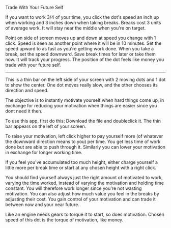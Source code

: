 Trade With Your Future Self

If you want to work 3/4 of your time, you click the dot's speed an inch up when working and 3 inches down when taking breaks. Breaks cost 3 units of average work. It will stay near the middle when you're on target.

Point on side of screen moves up and down at speed you change with 1 click. Speed is seen as another point where it will be in 10 minutes. Set the speed upward to as fast as you're getting work done. When you take a break, set the speed downward. Save break times for later or take them now. It will track your progress. The position of the dot feels like money you trade with your future self.

----

This is a thin bar on the left side of your screen with 2 moving dots and 1 dot to show the center. One dot moves really slow, and the other chooses its direction and speed.

The objective is to instantly motivate yourself when hard things come up, in exchange for reducing your motivation when things are easier since you dont need it then.

To use this app, first do this: Download the file and doubleclick it. The thin bar appears on the left of your screen.

To raise your motivation, left click higher to pay yourself more (of whatever the downward direction means to you) per time. You get less time of work done but are able to push through it. Similarly you can lower your motivation in exchange for longer working time.

If you feel you've accumulated too much height, either charge yourself a little more per break time or start at any chosen height with a right click.

You should find yourself always just the right amount of motivated to work, varying the time worked, instead of varying the motivation and holding time constant. You will therefore work longer since you're not wasting motivation. You can also adjust how much value you feel in the breaks by adjusting their cost. You gain control of your motivation and can trade it between now and your near future.

Like an engine needs gears to torque it to start, so does motivation. Chosen speed of this dot is the torque of motivation, like money.
